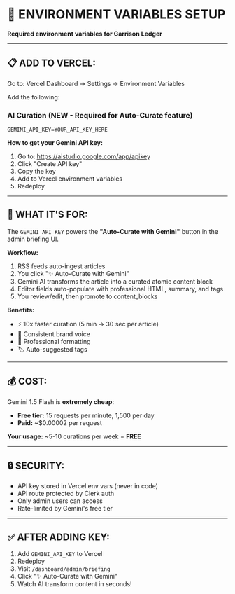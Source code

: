 # 🔐 ENVIRONMENT VARIABLES SETUP

**Required environment variables for Garrison Ledger**

---

## **📋 ADD TO VERCEL:**

Go to: Vercel Dashboard → Settings → Environment Variables

Add the following:

### **AI Curation (NEW - Required for Auto-Curate feature)**
```
GEMINI_API_KEY=YOUR_API_KEY_HERE
```

**How to get your Gemini API key:**
1. Go to: https://aistudio.google.com/app/apikey
2. Click "Create API key"
3. Copy the key
4. Add to Vercel environment variables
5. Redeploy

---

## **🎯 WHAT IT'S FOR:**

The `GEMINI_API_KEY` powers the **"Auto-Curate with Gemini"** button in the admin briefing UI.

**Workflow:**
1. RSS feeds auto-ingest articles
2. You click "✨ Auto-Curate with Gemini"
3. Gemini AI transforms the article into a curated atomic content block
4. Editor fields auto-populate with professional HTML, summary, and tags
5. You review/edit, then promote to content_blocks

**Benefits:**
- ⚡ 10x faster curation (5 min → 30 sec per article)
- 🎯 Consistent brand voice
- 📝 Professional formatting
- 🏷️ Auto-suggested tags

---

## **💰 COST:**

Gemini 1.5 Flash is **extremely cheap**:
- **Free tier:** 15 requests per minute, 1,500 per day
- **Paid:** ~$0.00002 per request

**Your usage:** ~5-10 curations per week = **FREE**

---

## **🔒 SECURITY:**

- API key stored in Vercel env vars (never in code)
- API route protected by Clerk auth
- Only admin users can access
- Rate-limited by Gemini's free tier

---

## **✅ AFTER ADDING KEY:**

1. Add `GEMINI_API_KEY` to Vercel
2. Redeploy
3. Visit `/dashboard/admin/briefing`
4. Click "✨ Auto-Curate with Gemini"
5. Watch AI transform content in seconds!

